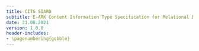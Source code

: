 ```yaml
---
title: CITS SIARD
subtitle: E-ARK Content Information Type Specification for Relational Databases using SIARD
date: 31.08.2021
version: 1.0.0
header-includes:
- \pagenumbering{gobble}
---
```

